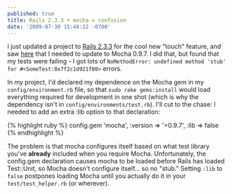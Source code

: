 ```yaml
---
published: true
title: Rails 2.3.3 + mocha = confusion
date: '2009-07-30 15:48:22 -0700'
---
```

I just updated a project to <a href="http://weblog.rubyonrails.org/2009/7/20/rails-2-3-3-touching-faster-json-bug-fixes" target="blank">Rails 2.3.3</a>
for the cool new "touch" feature, and saw <a href="http://railspikes.com/2009/7/29/rails-2-3-3-upgrade-notes/" target="blank">here</a>
that I needed to update to Mocha 0.9.7. I did that, but found that my tests were
failing - I got lots of `NoMethodError: undefined method 'stub' for #<SomeTest:0x7f2c1d921f80>` errors.<!--more-->

In my project, I'd declared my dependence on the Mocha gem in my
`config/environment.rb` file, so that `sudo rake gems:install` would load
everything required for development in one shot (which is why the dependency
isn't in `config/environments/test.rb`). I'll cut to the chase: I needed to
add an extra :lib option to that declaration:

{% highlight ruby %}
config.gem 'mocha', :version => '=0.9.7', :lib => false
{% endhighlight %}

The problem is that mocha configures itself based on what test library you've
**already** included when you require Mocha. Unfortunately, the config.gem
declaration causes mocha to be loaded before Rails has loaded Test::Unit,
so Mocha doesn't configure itself... so no "stub." Setting `:lib` to `false`
postpones loading Mocha until you actually do it in your `test/test_helper.rb`
(or wherever).
